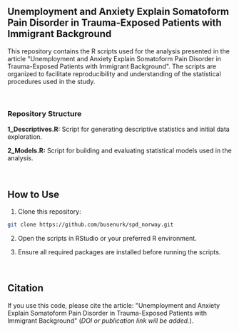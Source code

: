 ## Unemployment and Anxiety Explain Somatoform Pain Disorder in Trauma-Exposed Patients with Immigrant Background 
This repository contains the R scripts used for the analysis presented in the article "Unemployment and Anxiety Explain Somatoform Pain Disorder in Trauma-Exposed Patients with Immigrant Background". The scripts are organized to facilitate reproducibility and understanding of the statistical procedures used in the study.

<br>

### Repository Structure
**1_Descriptives.R:** Script for generating descriptive statistics and initial data exploration.

**2_Models.R:** Script for building and evaluating statistical models used in the analysis.

<br>

## How to Use
1. Clone this repository:

```bash
git clone https://github.com/busenurk/spd_norway.git
```
2. Open the scripts in RStudio or your preferred R environment.

3. Ensure all required packages are installed before running the scripts.

<br>

## Citation
If you use this code, please cite the article: "Unemployment and Anxiety Explain Somatoform Pain Disorder in Trauma-Exposed Patients with Immigrant Background" (_DOI or publication link will be added._).
